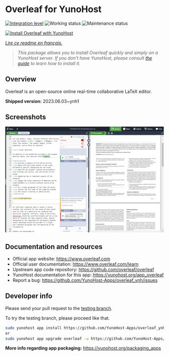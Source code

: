 <!--
N.B.: This README was automatically generated by https://github.com/YunoHost/apps/tree/master/tools/README-generator
It shall NOT be edited by hand.
-->

# Overleaf for YunoHost

[![Integration level](https://dash.yunohost.org/integration/overleaf.svg)](https://dash.yunohost.org/appci/app/overleaf) ![Working status](https://ci-apps.yunohost.org/ci/badges/overleaf.status.svg) ![Maintenance status](https://ci-apps.yunohost.org/ci/badges/overleaf.maintain.svg)

[![Install Overleaf with YunoHost](https://install-app.yunohost.org/install-with-yunohost.svg)](https://install-app.yunohost.org/?app=overleaf)

*[Lire ce readme en français.](./README_fr.md)*

> *This package allows you to install Overleaf quickly and simply on a YunoHost server.
If you don't have YunoHost, please consult [the guide](https://yunohost.org/#/install) to learn how to install it.*

## Overview

Overleaf is an open-source online real-time collaborative LaTeX editor.


**Shipped version:** 2023.06.03~ynh1

## Screenshots

![Screenshot of Overleaf](./doc/screenshots/screenshot.png)

## Documentation and resources

* Official app website: <https://www.overleaf.com>
* Official user documentation: <https://www.overleaf.com/learn>
* Upstream app code repository: <https://github.com/overleaf/overleaf>
* YunoHost documentation for this app: <https://yunohost.org/app_overleaf>
* Report a bug: <https://github.com/YunoHost-Apps/overleaf_ynh/issues>

## Developer info

Please send your pull request to the [testing branch](https://github.com/YunoHost-Apps/overleaf_ynh/tree/testing).

To try the testing branch, please proceed like that.

``` bash
sudo yunohost app install https://github.com/YunoHost-Apps/overleaf_ynh/tree/testing --debug
or
sudo yunohost app upgrade overleaf -u https://github.com/YunoHost-Apps/overleaf_ynh/tree/testing --debug
```

**More info regarding app packaging:** <https://yunohost.org/packaging_apps>
